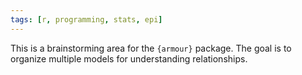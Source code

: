 ```yaml
---
tags: [r, programming, stats, epi]
---
```


This is a brainstorming area for the `{armour}` package. The goal is to organize multiple models for understanding relationships.